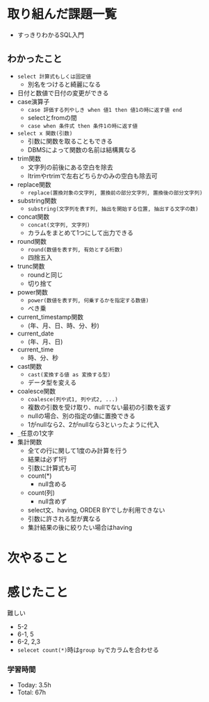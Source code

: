 # 取り組んだ課題一覧
- すっきりわかるSQL入門
## わかったこと
- `select 計算式もしくは固定値`
  - 別名をつけると綺麗になる
- 日付と数値で日付の変更ができる
- case演算子
  - `case 評価する列やしき when 値1 then 値1の時に返す値 end`
  - selectとfromの間
  - `case when 条件式 then 条件1の時に返す値`
- `select x 関数(引数)`
  - 引数に関数を取ることもできる
  - DBMSによって関数の名前は結構異なる
- trim関数
  - 文字列の前後にある空白を除去
  - ltrimやrtrimで左右どちらかのみの空白も除去可
- replace関数
  - `replace(置換対象の文字列, 置換前の部分文字列, 置換後の部分文字列)`
- substring関数
  - `substring(文字列を表す列, 抽出を開始する位置, 抽出する文字の数)`
- concat関数
  - `concat(文字列, 文字列)`
  - カラムをまとめて1つにして出力できる
- round関数
  - `round(数値を表す列, 有効とする桁数)`
  - 四捨五入
- trunc関数
  - roundと同じ
  - 切り捨て
- power関数
  - `power(数値を表す列, 何乗するかを指定する数値)`
  - べき乗
- current_timestamp関数
  - (年、月、日、時、分、秒)
- current_date
  - (年、月、日)
- current_time
  - 時、分、秒
- cast関数
  - `cast(変換する値 as 変換する型)`
  - データ型を変える
- coalesce関数
  - `coalesce(列や式1, 列や式2, ...)`
  - 複数の引数を受け取り、nullでない最初の引数を返す
  - nullの場合、別の指定の値に置換できる
  - 1がnullなら2、2がnullなら3といったように代入
- `_`任意の1文字
- 集計関数
  - 全ての行に関して1度のみ計算を行う
  - 結果は必ず1行
  - 引数に計算式も可
  - count(*)
    - null含める
  - count(列)
    - null含めず
  - select文、having, ORDER BYでしか利用できない
  - 引数に許される型が異なる
  - 集計結果の後に絞りたい場合はhaving


# 次やること

# 感じたこと
難しい
- 5-2
- 6-1, 5
- 6-2, 2,3
- `selecet count(*)`時は`group by`でカラムを合わせる


### 学習時間
- Today: 3.5h 
- Total: 67h